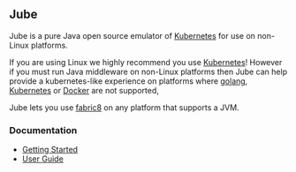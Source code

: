 ## Jube

Jube is a pure Java open source emulator of [Kubernetes](http://kubernetes.io/) for use on non-Linux platforms.

If you are using Linux we highly recommend you use [Kubernetes](http://kubernetes.io/)! However if you must run Java middleware on non-Linux platforms then Jube can help provide a kubernetes-like experience on platforms where [golang](https://golang.org/), [Kubernetes](http://kubernetes.io/) or [Docker](http://docker.com) are not supported,

Jube lets you use [fabric8](http://fabric8.io/v2/index.html) on any platform that supports a JVM.

### Documentation

* [Getting Started](http://jubeio.github.io/jube/getStarted.html)
* [User Guide](http://jubeio.github.io/jube/goals.html)